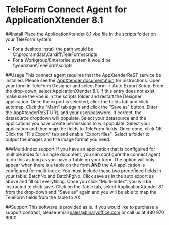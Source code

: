 # TeleForm Connect Agent for ApplicationXtender 8.1

##Install
Place the ApplicationXtender 8.1.vbe file in the scripts folder on your TeleForm system. 
* For a desktop install the path would be C:\programdata\Cardiff\TeleForm\scripts
* For a Workgroup/Enterprise system it would be \\\yourshare\TeleForm\scripts

##Usage
This connect agent requires that the AppXtenderReST service be installed. Please see the [AppXtender documentation](https://support.emc.com/docu70698_ApplicationXtender-8.1-Installation-Guide.pdf?language=en_US "EMC Site") for instructions. Open your form in TeleForm Designer and select Form -> Auto Export Setup. From the drop-down, select ApplcationXtender 8.1. If this entry does not exist, make sure the vbe is in the scripts folder and restart the Designer application. Once the export is selected, click the fields tab and click automap. Click the "Main" tab again and click the "Save as" button. Enter the AppXtenderReST URL and your user/password. If correct, the datasource dropdown will populate. Select your datasource and the applications you have create permissions to will populate. Select your application and then map the fields to TeleForm fields. Once done, click OK. Click the "File Export" tab and enable "Export files". Select a folder to output the images and the image format you need.

###Multi-Index support
If you have an application that is configuired for multiple index for a single document, you can configure the connect agent to do this as long as you have a Table on your form. The option will only appear when there is a table on the form **AND** the AX application is configured for multi-index. You must include these two predefined fields in your table: BatchNo and BatchPgNo. Click save as in the auto export as above and fill out everything. Once you click "Multi-Index", you will be instructed to click save. Click on the Table tab, select ApplicationXtender 8.1 from the drop-down and "Save as" again and you will be able to map the TeleForm fields from the table to AX. 

##Support
This software is provided as is. If you would like to purchase a support contract, please email sales@binaryoffice.com or call us at 480 970 6900

